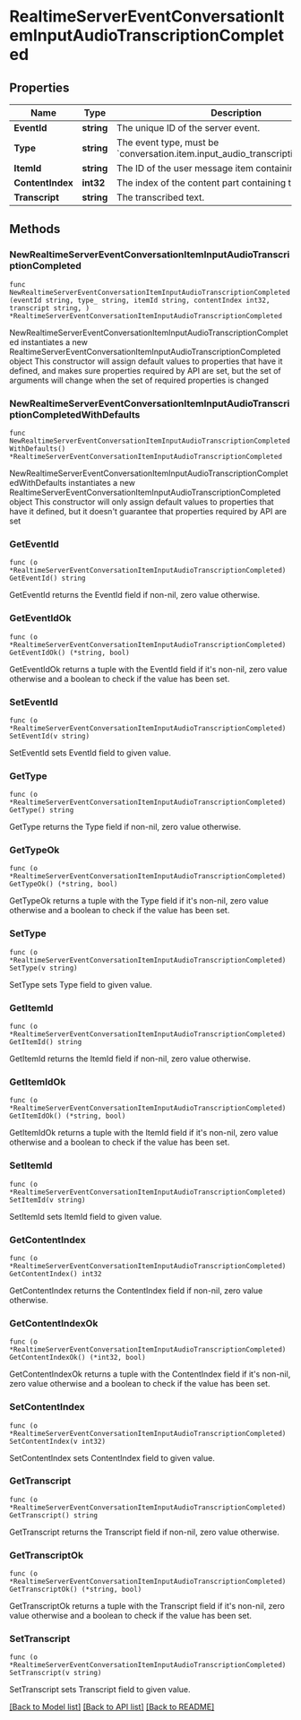 # RealtimeServerEventConversationItemInputAudioTranscriptionCompleted

## Properties

Name | Type | Description | Notes
------------ | ------------- | ------------- | -------------
**EventId** | **string** | The unique ID of the server event. | 
**Type** | **string** | The event type, must be &#x60;conversation.item.input_audio_transcription.completed&#x60;. | 
**ItemId** | **string** | The ID of the user message item containing the audio. | 
**ContentIndex** | **int32** | The index of the content part containing the audio. | 
**Transcript** | **string** | The transcribed text. | 

## Methods

### NewRealtimeServerEventConversationItemInputAudioTranscriptionCompleted

`func NewRealtimeServerEventConversationItemInputAudioTranscriptionCompleted(eventId string, type_ string, itemId string, contentIndex int32, transcript string, ) *RealtimeServerEventConversationItemInputAudioTranscriptionCompleted`

NewRealtimeServerEventConversationItemInputAudioTranscriptionCompleted instantiates a new RealtimeServerEventConversationItemInputAudioTranscriptionCompleted object
This constructor will assign default values to properties that have it defined,
and makes sure properties required by API are set, but the set of arguments
will change when the set of required properties is changed

### NewRealtimeServerEventConversationItemInputAudioTranscriptionCompletedWithDefaults

`func NewRealtimeServerEventConversationItemInputAudioTranscriptionCompletedWithDefaults() *RealtimeServerEventConversationItemInputAudioTranscriptionCompleted`

NewRealtimeServerEventConversationItemInputAudioTranscriptionCompletedWithDefaults instantiates a new RealtimeServerEventConversationItemInputAudioTranscriptionCompleted object
This constructor will only assign default values to properties that have it defined,
but it doesn't guarantee that properties required by API are set

### GetEventId

`func (o *RealtimeServerEventConversationItemInputAudioTranscriptionCompleted) GetEventId() string`

GetEventId returns the EventId field if non-nil, zero value otherwise.

### GetEventIdOk

`func (o *RealtimeServerEventConversationItemInputAudioTranscriptionCompleted) GetEventIdOk() (*string, bool)`

GetEventIdOk returns a tuple with the EventId field if it's non-nil, zero value otherwise
and a boolean to check if the value has been set.

### SetEventId

`func (o *RealtimeServerEventConversationItemInputAudioTranscriptionCompleted) SetEventId(v string)`

SetEventId sets EventId field to given value.


### GetType

`func (o *RealtimeServerEventConversationItemInputAudioTranscriptionCompleted) GetType() string`

GetType returns the Type field if non-nil, zero value otherwise.

### GetTypeOk

`func (o *RealtimeServerEventConversationItemInputAudioTranscriptionCompleted) GetTypeOk() (*string, bool)`

GetTypeOk returns a tuple with the Type field if it's non-nil, zero value otherwise
and a boolean to check if the value has been set.

### SetType

`func (o *RealtimeServerEventConversationItemInputAudioTranscriptionCompleted) SetType(v string)`

SetType sets Type field to given value.


### GetItemId

`func (o *RealtimeServerEventConversationItemInputAudioTranscriptionCompleted) GetItemId() string`

GetItemId returns the ItemId field if non-nil, zero value otherwise.

### GetItemIdOk

`func (o *RealtimeServerEventConversationItemInputAudioTranscriptionCompleted) GetItemIdOk() (*string, bool)`

GetItemIdOk returns a tuple with the ItemId field if it's non-nil, zero value otherwise
and a boolean to check if the value has been set.

### SetItemId

`func (o *RealtimeServerEventConversationItemInputAudioTranscriptionCompleted) SetItemId(v string)`

SetItemId sets ItemId field to given value.


### GetContentIndex

`func (o *RealtimeServerEventConversationItemInputAudioTranscriptionCompleted) GetContentIndex() int32`

GetContentIndex returns the ContentIndex field if non-nil, zero value otherwise.

### GetContentIndexOk

`func (o *RealtimeServerEventConversationItemInputAudioTranscriptionCompleted) GetContentIndexOk() (*int32, bool)`

GetContentIndexOk returns a tuple with the ContentIndex field if it's non-nil, zero value otherwise
and a boolean to check if the value has been set.

### SetContentIndex

`func (o *RealtimeServerEventConversationItemInputAudioTranscriptionCompleted) SetContentIndex(v int32)`

SetContentIndex sets ContentIndex field to given value.


### GetTranscript

`func (o *RealtimeServerEventConversationItemInputAudioTranscriptionCompleted) GetTranscript() string`

GetTranscript returns the Transcript field if non-nil, zero value otherwise.

### GetTranscriptOk

`func (o *RealtimeServerEventConversationItemInputAudioTranscriptionCompleted) GetTranscriptOk() (*string, bool)`

GetTranscriptOk returns a tuple with the Transcript field if it's non-nil, zero value otherwise
and a boolean to check if the value has been set.

### SetTranscript

`func (o *RealtimeServerEventConversationItemInputAudioTranscriptionCompleted) SetTranscript(v string)`

SetTranscript sets Transcript field to given value.



[[Back to Model list]](../README.md#documentation-for-models) [[Back to API list]](../README.md#documentation-for-api-endpoints) [[Back to README]](../README.md)


